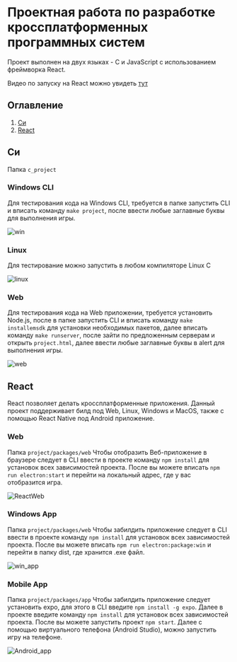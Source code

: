 ﻿# Проектная работа по разработке кроссплатформенных программных систем
 Проект выполнен на двух языках - С и JavaScript с использованием фреймворка React.
 
 Видео по запуску на React можно увидеть [тут](https://youtu.be/mae2xPlVDa8)
## Оглавление
1. [Си](#Си)
2. [React](#React)

## Си
Папка `c_project`
### Windows CLI
Для тестирования кода на Windows CLI, требуется в папке запустить CLI и вписать команду `make project`, после ввести любые заглавные буквы для выполнения игры.

![win](https://user-images.githubusercontent.com/74838417/197536961-e5f08ecd-e767-411f-bf72-c3a8143975f3.png)



### Linux
Для тестирование можно запустить в любом компиляторе Linux C

![linux](https://user-images.githubusercontent.com/74838417/197536989-bfa83cbe-594e-44bb-bc6b-f618b1991fa2.png)



### Web
Для тестирования кода на Web приложении, требуется установить Node.js, после в папке запустить CLI и вписать команду `make installemsdk` для установки необходимых пакетов, далее вписать команду `make runserver`, после зайти по предложенным серверам и открыть `project.html`, далее ввести любые заглавные буквы в alert для выполнения игры.

![web](https://user-images.githubusercontent.com/74838417/197537006-5b436ddf-f12c-4c0a-bb50-06b2c33f45d7.png)

## React
React позволяет делать кроссплатформенные приложения. Данный проект поддерживает билд под Web, Linux, Windows и MacOS, также с помощью React Native под Android приложение.
### Web
Папка `project/packages/web`
Чтобы отобразить Веб-приложение в браузере следует в CLI ввести в проекте команду `npm install` для установок всех зависимостей проекта. После вы можете вписать `npm run electron:start` и перейти на локальный адрес, где у вас отобразится игра.

![ReactWeb](https://user-images.githubusercontent.com/74838417/197547350-9dbc2339-d324-4301-ab46-a29354d6e517.png)


### Windows App
Папка `project/packages/web`
Чтобы забилдить приложение следует в CLI ввести в проекте команду `npm install` для установок всех зависимостей проекта. После вы можете вписать `npm run electron:package:win` и перейти в папку dist, где хранится .exe файл.

![win_app](https://user-images.githubusercontent.com/74838417/197540277-f7071fdd-0d7a-4f40-ab4e-5b43fc98b13c.png)

### Mobile App
Папка `project/packages/app`
Чтобы забилдить приложение следует установить expo, для этого в CLI введите `npm install -g expo`. Далее в проекте введите команду `npm install` для установок всех зависимостей проекта. После вы можете запустить проект `npm start`. Далее с помощью виртуального телефона (Android Studio), можно запустить игру на телефоне.

![Android_app](https://user-images.githubusercontent.com/74838417/197540403-16b0afdb-6cbb-4aab-88a1-68b3045910a5.jpg)

